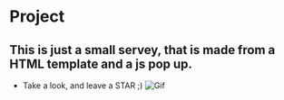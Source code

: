# Project 
## This is just a small servey, that is made from a HTML template and a js pop up. 
* Take a look, and leave a STAR ;) 
![Gif](https://media.giphy.com/media/vrxxqQbyRxYi6scCjT/giphy.gif)
